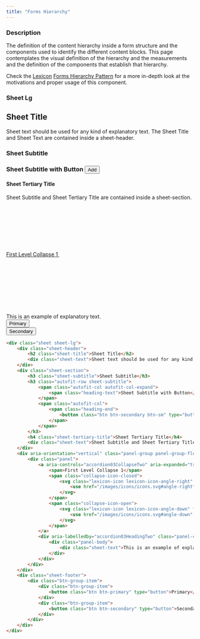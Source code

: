 ```yaml
---
title: "Forms Hierarchy"
---
```


### Description

The definition of the content hierarchy inside a form structure and the components used to identify the different content blocks. This page contemplates the visual definition of the hierarchy and the measurements and the definition of the components that establish that hierarchy.

<div class="alert alert-info">Check the <a href="https://lexicondesign.io">Lexicon</a> <a href="https://liferay.design/lexicon/core-components/forms/forms-hierarchy/">Forms Hierarchy Pattern</a> for a more in-depth look at the motivations and proper usage of this component.</div>

### Sheet Lg

<div class="sheet sheet-lg">
	<div class="sheet-header">
		<h2 class="sheet-title">Sheet Title</h2>
		<div class="sheet-text">Sheet text should be used for any kind of explanatory text. The Sheet Title and Sheet Text are contained inside a sheet-header.</div>
	</div>
	<div class="sheet-section">
		<h3 class="sheet-subtitle">Sheet Subtitle</h3>
		<h3 class="autofit-row sheet-subtitle">
			<span class="autofit-col autofit-col-expand">
				<span class="heading-text">Sheet Subtitle with Button</span>
			</span>
			<span class="autofit-col">
				<span class="heading-end">
					<button class="btn btn-secondary btn-sm" type="button">Add</button>
				</span>
			</span>
		</h3>
		<h4 class="sheet-tertiary-title">Sheet Tertiary Title</h4>
		<div class="sheet-text">Sheet Subtitle and Sheet Tertiary Title are contained inside a sheet-section.</div>
	</div>
	<div aria-orientation="vertical" class="panel-group panel-group-flush" role="tablist">
		<div class="panel">
			<a aria-controls="accordion03CollapseTwo" aria-expanded="true" class="collapse-icon sheet-subtitle" data-toggle="collapse" href="#accordion03CollapseTwo" id="accordion03HeadingTwo" role="tab">
				<span>First Level Collapse 1</span>
				<span class="collapse-icon-closed">
					<svg class="lexicon-icon lexicon-icon-angle-right" focusable="false" role="presentation">
						<use href="/images/icons/icons.svg#angle-right" />
					</svg>
				</span>
				<span class="collapse-icon-open">
					<svg class="lexicon-icon lexicon-icon-angle-down" focusable="false" role="presentation">
						<use href="/images/icons/icons.svg#angle-down" />
					</svg>
				</span>
			</a>
			<div aria-labelledby="accordion03HeadingTwo" class="panel-collapse collapse show" id="accordion03CollapseTwo" role="tabpanel">
				<div class="panel-body">
					<div class="sheet-text">This is an example of explanatory text.</div>
				</div>
			</div>
		</div>
	</div>
	<div class="sheet-footer">
		<div class="btn-group-item">
			<div class="btn-group-item">
				<button class="btn btn-primary" type="button">Primary</button>
			</div>
			<div class="btn-group-item">
				<button class="btn btn-secondary" type="button">Secondary</button>
			</div>
		</div>
	</div>
</div>

```html
<div class="sheet sheet-lg">
	<div class="sheet-header">
		<h2 class="sheet-title">Sheet Title</h2>
		<div class="sheet-text">Sheet text should be used for any kind of explanatory text. The Sheet Title and Sheet Text are contained inside a sheet-header.</div>
	</div>
	<div class="sheet-section">
		<h3 class="sheet-subtitle">Sheet Subtitle</h3>
		<h3 class="autofit-row sheet-subtitle">
			<span class="autofit-col autofit-col-expand">
				<span class="heading-text">Sheet Subtitle with Button</span>
			</span>
			<span class="autofit-col">
				<span class="heading-end">
					<button class="btn btn-secondary btn-sm" type="button">Add</button>
				</span>
			</span>
		</h3>
		<h4 class="sheet-tertiary-title">Sheet Tertiary Title</h4>
		<div class="sheet-text">Sheet Subtitle and Sheet Tertiary Title are contained inside a sheet-section.</div>
	</div>
	<div aria-orientation="vertical" class="panel-group panel-group-flush" role="tablist">
		<div class="panel">
			<a aria-controls="accordion03CollapseTwo" aria-expanded="true" class="collapse-icon sheet-subtitle" data-toggle="collapse" href="#accordion03CollapseTwo" id="accordion03HeadingTwo" role="tab">
				<span>First Level Collapse 1</span>
				<span class="collapse-icon-closed">
					<svg class="lexicon-icon lexicon-icon-angle-right" focusable="false" role="presentation">
						<use href="/images/icons/icons.svg#angle-right" />
					</svg>
				</span>
				<span class="collapse-icon-open">
					<svg class="lexicon-icon lexicon-icon-angle-down" focusable="false" role="presentation">
						<use href="/images/icons/icons.svg#angle-down" />
					</svg>
				</span>
			</a>
			<div aria-labelledby="accordion03HeadingTwo" class="panel-collapse collapse show" id="accordion03CollapseTwo" role="tabpanel">
				<div class="panel-body">
					<div class="sheet-text">This is an example of explanatory text.</div>
				</div>
			</div>
		</div>
	</div>
	<div class="sheet-footer">
		<div class="btn-group-item">
			<div class="btn-group-item">
				<button class="btn btn-primary" type="button">Primary</button>
			</div>
			<div class="btn-group-item">
				<button class="btn btn-secondary" type="button">Secondary</button>
			</div>
		</div>
	</div>
</div>
```


